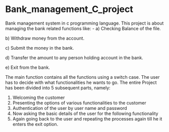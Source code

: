 # Bank_management_C_project
 Bank management system in c programming language.
This project is about managing the bank related functions like: -
a)	Checking Balance of the file. 

b) Withdraw money from the account. 

c) Submit the money in the bank. 

d) Transfer the amount to any person holding account in the bank. 

e) Exit from the bank.

The main function contains all the functions using a switch case. The user has to decide with what functionalities he wants to go.
The entire Project has been divided into 5 subsequent parts, namely:
1)	Welcoming the customer
2)	Presenting the options of various functionalities  to the customer
3)	Authentication of the user by user name and password
4)	Now asking the basic details of the user for the following functionality
5)	Again going back to the user and repeating the processes again till he it enters the exit option.


    






